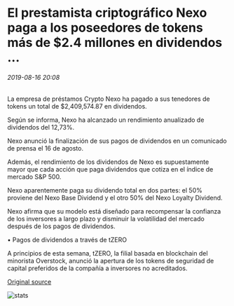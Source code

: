 # El prestamista criptográfico Nexo paga a los poseedores de tokens más de $2.4 millones en dividendos ...

###### 2019-08-16 20:08

La empresa de préstamos Crypto Nexo ha pagado a sus tenedores de tokens un total de $2,409,574.87 en dividendos.

Según se informa, Nexo ha alcanzado un rendimiento anualizado de dividendos del 12,73%.

Nexo anunció la finalización de sus pagos de dividendos en un comunicado de prensa el 16 de agosto.

Además, el rendimiento de los dividendos de Nexo es supuestamente mayor que cada acción que paga dividendos que cotiza en el índice de mercado S&P 500.

Nexo aparentemente paga su dividendo total en dos partes: el 50% proviene del Nexo Base Dividend y el otro 50% del Nexo Loyalty Dividend.

Nexo afirma que su modelo está diseñado para recompensar la confianza de los inversores a largo plazo y disminuir la volatilidad del mercado después de los pagos de dividendos.

• Pagos de dividendos a través de tZERO

A principios de esta semana, tZERO, la filial basada en blockchain del minorista Overstock, anunció la apertura de los tokens de seguridad de capital preferidos de la compañía a inversores no acreditados.

[Original source](https://cointelegraph.com/news/crypto-lender-nexo-pays-token-holders-over-24-million-in-dividends)

![stats](https://c.statcounter.com/11760860/0/a89fa40b/1/ "stats")